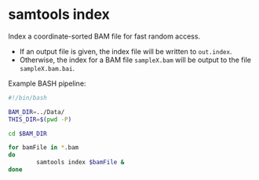 samtools index
==============

Index a coordinate-sorted BAM file for fast random access.

- If an output file is given, the index file will be written to
`out.index`.
- Otherwise, the index for a BAM file `sampleX.bam`  will be output to
the file `sampleX.bam.bai`.

Example BASH pipeline:

```bash
#!/bin/bash

BAM_DIR=../Data/
THIS_DIR=$(pwd -P)

cd $BAM_DIR

for bamFile in *.bam
do
        samtools index $bamFile &
done
```
